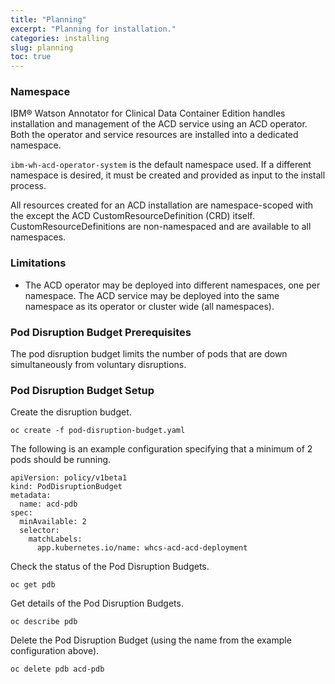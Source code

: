 ```yaml
---
title: "Planning"
excerpt: "Planning for installation."
categories: installing
slug: planning
toc: true
---
```

### Namespace

IBM® Watson Annotator for Clinical Data Container Edition handles installation and management of the ACD service using an ACD operator. Both the operator and service resources are installed into a dedicated namespace.

`ibm-wh-acd-operator-system` is the default namespace used. If a different namespace is desired, it must be created and provided as input to the install process.

All resources created for an ACD installation are namespace-scoped with the except the ACD CustomResourceDefinition (CRD) itself. CustomResourceDefinitions are non-namespaced and are available to all namespaces.

### Limitations

* The ACD operator may be deployed into different namespaces, one per namespace. The ACD service may be deployed into the same namespace as its operator or cluster wide (all namespaces).

### Pod Disruption Budget Prerequisites

The pod disruption budget limits the number of pods that are down simultaneously from voluntary disruptions.

### Pod Disruption Budget Setup

Create the disruption budget.

```
oc create -f pod-disruption-budget.yaml
```

The following is an example configuration specifying that a minimum of 2 pods should be running.

```
apiVersion: policy/v1beta1
kind: PodDisruptionBudget
metadata:
  name: acd-pdb
spec:
  minAvailable: 2
  selector:
    matchLabels:
      app.kubernetes.io/name: whcs-acd-acd-deployment
```

Check the status of the Pod Disruption Budgets.

```
oc get pdb
```

Get details of the Pod Disruption Budgets.

```
oc describe pdb
```

Delete the Pod Disruption Budget (using the name from the example configuration above).

```
oc delete pdb acd-pdb
```
